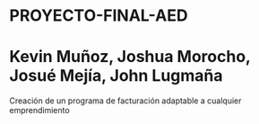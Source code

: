 # PROYECTO-FINAL-AED
# Kevin Muñoz, Joshua Morocho, Josué Mejía, John Lugmaña
Creación de un programa de facturación adaptable a cualquier emprendimiento 
